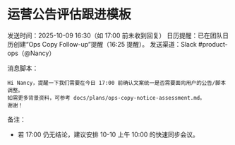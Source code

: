 # 运营公告评估跟进模板

发送时间：2025-10-09 16:30（如 17:00 前未收到回复）
日历提醒：已在团队日历创建“Ops Copy Follow-up”提醒（16:25 提醒）。
发送渠道：Slack #product-ops（@Nancy）

消息脚本：
```
Hi Nancy，提醒一下我们需要在今日 17:00 前确认文案统一是否需要面向用户的公告/脚本调整。
如需更多背景资料，可参考 docs/plans/ops-copy-notice-assessment.md。
谢谢！
```

备注：
- 若 17:00 仍无结论，建议安排 10-10 上午 10:00 的快速同步会议。
